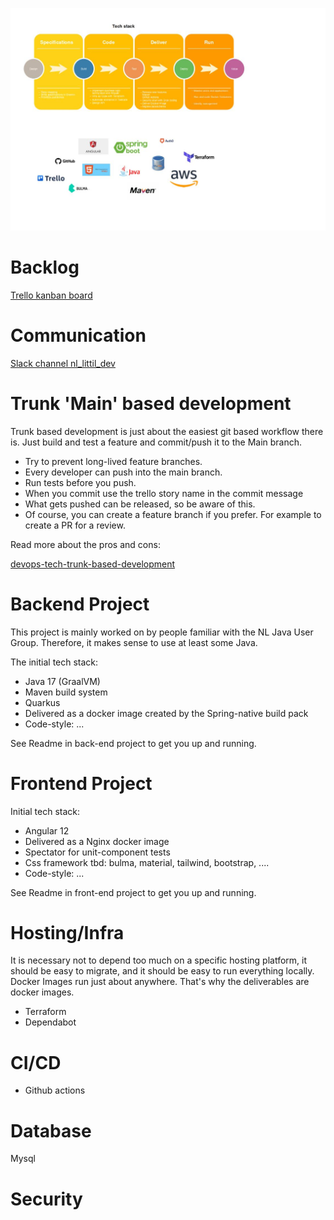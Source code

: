 


![](Littil-Architecture-Overview.jpg)

# Backlog

[Trello kanban board](https://trello.com/b/Sk4Tljgm/kanban-board)

# Communication

[Slack channel nl_littil_dev](https://app.slack.com/client/T0DCK75U0/C02TS8QTPM0)

# Trunk 'Main' based development

Trunk based development is just about the easiest git based workflow there is.
Just build and test a feature and commit/push it to the Main branch.

- Try to prevent long-lived feature branches.
- Every developer can push into the main branch.
- Run tests before you push.
- When you commit use the trello story name in the commit message
- What gets pushed can be released, so be aware of this.
- Of course, you can create a feature branch if you prefer. For example to create a PR for a review.

Read more about the pros and cons:

[devops-tech-trunk-based-development](https://cloud.google.com/architecture/devops/devops-tech-trunk-based-development)


# Backend Project

This project is mainly worked on by people familiar with the NL Java User Group.
Therefore, it makes sense to use at least some Java.

The initial tech stack:

- Java 17 (GraalVM)
- Maven build system
- Quarkus
- Delivered as a docker image created by the Spring-native build pack
- Code-style: ...

See Readme in back-end project to get you up and running.

# Frontend Project

Initial tech stack:

- Angular 12
- Delivered as a Nginx docker image
- Spectator for unit-component tests
- Css framework tbd: bulma, material, tailwind, bootstrap, ....
- Code-style: ...

See Readme in front-end project to get you up and running.

# Hosting/Infra

It is necessary not to depend too much on a specific hosting platform, it should be easy to migrate, and it should be easy to run everything locally.
Docker Images run just about anywhere. That's why the deliverables are docker images.

- Terraform
- Dependabot

# CI/CD

- Github actions

# Database

Mysql

# Security